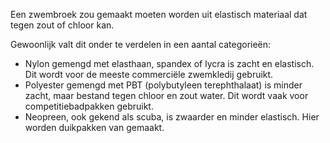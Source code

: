 Een zwembroek zou gemaakt moeten worden uit elastisch materiaal dat tegen zout of chloor kan.

Gewoonlijk valt dit onder te verdelen in een aantal categorieën:

-   Nylon gemengd met elasthaan, spandex of lycra is zacht en elastisch. Dit wordt voor de meeste commerciële zwemkledij gebruikt.
-   Polyester gemengd met PBT (polybutyleen terephthalaat) is minder zacht, maar bestand tegen chloor en zout water. Dit wordt vaak voor competitiebadpakken gebruikt.
-   Neopreen, ook gekend als scuba, is zwaarder en minder elastisch. Hier worden duikpakken van gemaakt.
